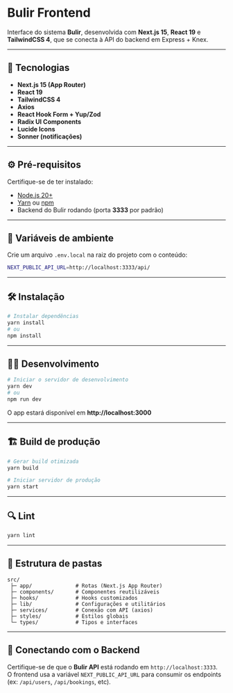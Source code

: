 # Bulir Frontend

Interface do sistema **Bulir**, desenvolvida com **Next.js 15**, **React 19** e **TailwindCSS 4**, que se conecta à API do backend em Express + Knex.

---

## 🚀 Tecnologias

- **Next.js 15 (App Router)**
- **React 19**
- **TailwindCSS 4**
- **Axios**
- **React Hook Form + Yup/Zod**
- **Radix UI Components**
- **Lucide Icons**
- **Sonner (notificações)**

---

## ⚙️ Pré-requisitos

Certifique-se de ter instalado:

- [Node.js 20+](https://nodejs.org/)
- [Yarn](https://yarnpkg.com/) ou [npm](https://www.npmjs.com/)
- Backend do Bulir rodando (porta **3333** por padrão)

---

## 🧩 Variáveis de ambiente

Crie um arquivo `.env.local` na raiz do projeto com o conteúdo:

```bash
NEXT_PUBLIC_API_URL=http://localhost:3333/api/
```

---

## 🛠️ Instalação

```bash
# Instalar dependências
yarn install
# ou
npm install
```

---

## 🧑‍💻 Desenvolvimento

```bash
# Iniciar o servidor de desenvolvimento
yarn dev
# ou
npm run dev
```

O app estará disponível em **http://localhost:3000**

---

## 🏗️ Build de produção

```bash
# Gerar build otimizada
yarn build

# Iniciar servidor de produção
yarn start
```

---

## 🔍 Lint

```bash
yarn lint
```

---

## 🧠 Estrutura de pastas

```
src/
 ├─ app/              # Rotas (Next.js App Router)
 ├─ components/       # Componentes reutilizáveis
 ├─ hooks/            # Hooks customizados
 ├─ lib/              # Configurações e utilitários
 ├─ services/         # Conexão com API (axios)
 ├─ styles/           # Estilos globais
 └─ types/            # Tipos e interfaces
```

---

## 🤝 Conectando com o Backend

Certifique-se de que o **Bulir API** está rodando em `http://localhost:3333`.  
O frontend usa a variável `NEXT_PUBLIC_API_URL` para consumir os endpoints (ex: `/api/users`, `/api/bookings`, etc).

